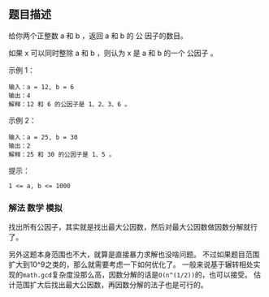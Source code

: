 ## 题目描述
给你两个正整数 a 和 b ，返回 a 和 b 的 公 因子的数目。

如果 x 可以同时整除 a 和 b ，则认为 x 是 a 和 b 的一个 公因子 。

示例 1：
```
输入：a = 12, b = 6
输出：4
解释：12 和 6 的公因子是 1、2、3、6 。
```
示例 2：
```
输入：a = 25, b = 30
输出：2
解释：25 和 30 的公因子是 1、5 。
```

提示：
```
1 <= a, b <= 1000
```

### 解法 数学 模拟
找出所有公因子，其实就是找出最大公因数，然后对最大公因数做因数分解就行了。

另外这题本身范围也不大，就算是直接暴力求解也没啥问题。
不过如果题目范围扩大到10^9之类的，那么就需要考虑一下如何优化了。
一般来说基于辗转相处实现的`math.gcd`复杂度没那么高，因数分解的话是`O(n^(1/2))`的，也可以接受。
估计范围扩大后找出最大公因数，再因数分解的法子也是可行的。